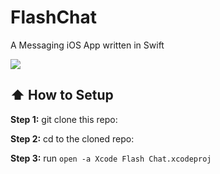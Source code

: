 # FlashChat
A Messaging iOS App written in Swift

<img src="https://thumbs.gfycat.com/WhiteQuestionableArawana-size_restricted.gif" />

## :arrow_up: How to Setup

**Step 1:** git clone this repo:

**Step 2:** cd to the cloned repo:

**Step 3:** run `open -a Xcode Flash Chat.xcodeproj`


